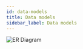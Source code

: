 ```yaml
---
id: data-models
title: Data models
sidebar_label: Data models
---
```


![ER Diagram](/assets/img/er-diagram.png)
